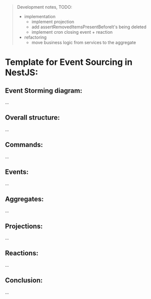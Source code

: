 > Development notes, TODO:
> - implementation 
>   - implement projection
>   - add assertRemovedItemsPresentBeforeIt's being deleted
>   - implement cron closing event + reaction
> - refactoring
>   - move business logic from services to the aggregate

# Template for Event Sourcing in NestJS:


## Event Storming diagram:
...

## Overall structure:
...

## Commands:
...

## Events:
...


## Aggregates:
...


## Projections:
...

## Reactions:
...

## Conclusion:
...
